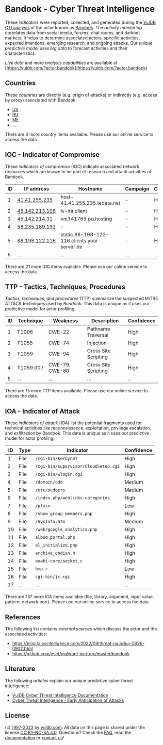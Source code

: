 # Bandook - Cyber Threat Intelligence

These _indicators_ were reported, collected, and generated during the [VulDB CTI analysis](https://vuldb.com/?kb.cti) of the actor known as [Bandook](https://vuldb.com/?actor.bandook). The _activity monitoring_ correlates data from social media, forums, chat rooms, and darknet markets. It helps to determine associated actors, specific activities, expected intentions, emerging research, and ongoing attacks. Our unique _predictive model_ uses _big data_ to forecast activities and their characteristics.

_Live data_ and more _analysis capabilities_ are available at [https://vuldb.com/?actor.bandook](https://vuldb.com/?actor.bandook)

## Countries

These _countries_ are directly (e.g. origin of attacks) or indirectly (e.g. access by proxy) associated with Bandook:

* [US](https://vuldb.com/?country.us)
* [RU](https://vuldb.com/?country.ru)
* [ME](https://vuldb.com/?country.me)
* ...

There are 3 more country items available. Please use our online service to access the data.

## IOC - Indicator of Compromise

These _indicators of compromise_ (IOC) indicate associated network resources which are known to be part of research and attack activities of Bandook.

ID | IP address | Hostname | Campaign | Confidence
-- | ---------- | -------- | -------- | ----------
1 | [41.41.255.235](https://vuldb.com/?ip.41.41.255.235) | host-41.41.255.235.tedata.net | - | High
2 | [45.142.213.108](https://vuldb.com/?ip.45.142.213.108) | lv-ira.client | - | High
3 | [45.142.214.31](https://vuldb.com/?ip.45.142.214.31) | vm341765.pq.hosting | - | High
4 | [58.235.189.192](https://vuldb.com/?ip.58.235.189.192) | - | - | High
5 | [88.198.122.116](https://vuldb.com/?ip.88.198.122.116) | static.88-198-122-116.clients.your-server.de | - | High
6 | ... | ... | ... | ...

There are 21 more IOC items available. Please use our online service to access the data.

## TTP - Tactics, Techniques, Procedures

_Tactics, techniques, and procedures_ (TTP) summarize the suspected MITRE ATT&CK techniques used by _Bandook_. This data is unique as it uses our predictive model for actor profiling.

ID | Technique | Weakness | Description | Confidence
-- | --------- | -------- | ----------- | ----------
1 | T1006 | CWE-22 | Pathname Traversal | High
2 | T1055 | CWE-74 | Injection | High
3 | T1059 | CWE-94 | Cross Site Scripting | High
4 | T1059.007 | CWE-79, CWE-80 | Cross Site Scripting | High
5 | ... | ... | ... | ...

There are 15 more TTP items available. Please use our online service to access the data.

## IOA - Indicator of Attack

These _indicators of attack_ (IOA) list the potential fragments used for technical activities like reconnaissance, exploitation, privilege escalation, and exfiltration by Bandook. This data is unique as it uses our predictive model for actor profiling.

ID | Type | Indicator | Confidence
-- | ---- | --------- | ----------
1 | File | `/cgi-bin/kerbynet` | High
2 | File | `/cgi-bin/supervisor/CloudSetup.cgi` | High
3 | File | `/cgi-bin/wlogin.cgi` | High
4 | File | `/domain/add` | Medium
5 | File | `/etc/sudoers` | Medium
6 | File | `/index.php/weblinks-categories` | High
7 | File | `/plain` | Low
8 | File | `/show_group_members.php` | High
9 | File | `/SysInfo.htm` | Medium
10 | File | `/web/google_analytics.php` | High
11 | File | `album_portal.php` | High
12 | File | `al_initialize.php` | High
13 | File | `archive_endian.h` | High
14 | File | `avahi-core/socket.c` | High
15 | File | `bmp.c` | Low
16 | File | `cgi-bin/jc.cgi` | High
17 | ... | ... | ...

There are 137 more IOA items available (file, library, argument, input value, pattern, network port). Please use our online service to access the data.

## References

The following list contains _external sources_ which discuss the actor and the associated activities:

* https://blog.talosintelligence.com/2022/09/threat-roundup-0826-0902.html
* https://github.com/eset/malware-ioc/tree/master/bandook

## Literature

The following _articles_ explain our unique predictive cyber threat intelligence:

* [VulDB Cyber Threat Intelligence Documentation](https://vuldb.com/?kb.cti)
* [Cyber Threat Intelligence - Early Anticipation of Attacks](https://www.scip.ch/en/?labs.20201022)

## License

(c) [1997-2023](https://vuldb.com/?kb.changelog) by [vuldb.com](https://vuldb.com/?kb.about). All data on this page is shared under the license [CC BY-NC-SA 4.0](https://creativecommons.org/licenses/by-nc-sa/4.0/). Questions? Check the [FAQ](https://vuldb.com/?kb.faq), read the [documentation](https://vuldb.com/?kb) or [contact us](https://vuldb.com/?contact)!

